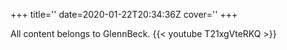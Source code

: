 +++
title=''
date=2020-01-22T20:34:36Z
cover=''
+++

All content belongs to GlennBeck.
{{< youtube T21xgVteRKQ >}}
